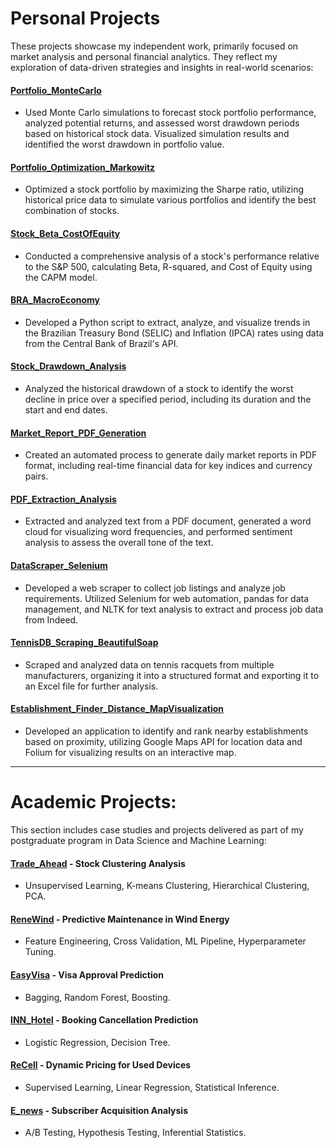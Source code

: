 # Personal Projects
These projects showcase my independent work, primarily focused on market analysis and personal financial analytics. They reflect my exploration of data-driven strategies and insights in real-world scenarios:

#### [Portfolio_MonteCarlo](https://github.com/marcosyuki/Portfolio_MonteCarlo)
* Used Monte Carlo simulations to forecast stock portfolio performance, analyzed potential returns, and assessed worst drawdown periods based on historical stock data. Visualized simulation results and identified the worst drawdown in portfolio value.
  
#### [Portfolio_Optimization_Markowitz](https://github.com/marcosyuki/Portfolio_Optimization_Markowitz)
* Optimized a stock portfolio by maximizing the Sharpe ratio, utilizing historical price data to simulate various portfolios and identify the best combination of stocks.

#### [Stock_Beta_CostOfEquity](https://github.com/marcosyuki/Stock_Beta_CostOfEquity)
* Conducted a comprehensive analysis of a stock's performance relative to the S&P 500, calculating Beta, R-squared, and Cost of Equity using the CAPM model.
  
#### [BRA_MacroEconomy](https://github.com/marcosyuki/BRA_MacroEconomy)
* Developed a Python script to extract, analyze, and visualize trends in the Brazilian Treasury Bond (SELIC) and Inflation (IPCA) rates using data from the Central Bank of Brazil's API.
  
#### [Stock_Drawdown_Analysis](https://github.com/marcosyuki/Stock_Drawdown_Analysis)
* Analyzed the historical drawdown of a stock to identify the worst decline in price over a specified period, including its duration and the start and end dates.
  
#### [Market_Report_PDF_Generation](https://github.com/marcosyuki/Market_Report_PDF_Generation)
* Created an automated process to generate daily market reports in PDF format, including real-time financial data for key indices and currency pairs.
  
#### [PDF_Extraction_Analysis](https://github.com/marcosyuki/PDF_Extraction_Analysis)
* Extracted and analyzed text from a PDF document, generated a word cloud for visualizing word frequencies, and performed sentiment analysis to assess the overall tone of the text.
  
#### [DataScraper_Selenium](https://github.com/marcosyuki/DataScraper_Selenium)
* Developed a web scraper to collect job listings and analyze job requirements. Utilized Selenium for web automation, pandas for data management, and NLTK for text analysis to extract and process job data from Indeed.
  
#### [TennisDB_Scraping_BeautifulSoap](https://github.com/marcosyuki/TennisDB_Scraping_BeautifulSoap-)
* Scraped and analyzed data on tennis racquets from multiple manufacturers, organizing it into a structured format and exporting it to an Excel file for further analysis.
  
#### [Establishment_Finder_Distance_MapVisualization](https://github.com/marcosyuki/Establishment_Finder_Distance_MapVisualization)
* Developed an application to identify and rank nearby establishments based on proximity, utilizing Google Maps API for location data and Folium for visualizing results on an interactive map. 


-----------------------------------------------
# Academic Projects:

This section includes case studies and projects delivered as part of my postgraduate program in Data Science and Machine Learning:

#### [Trade_Ahead](https://github.com/marcosyuki/Trade_Ahead) - **Stock Clustering Analysis**
* Unsupervised Learning, K-means Clustering, Hierarchical Clustering, PCA.

#### [ReneWind](https://github.com/marcosyuki/ReneWind) - **Predictive Maintenance in Wind Energy**
* Feature Engineering, Cross Validation, ML Pipeline, Hyperparameter Tuning.

#### [EasyVisa](https://github.com/marcosyuki/EasyVisa) - **Visa Approval Prediction**
* Bagging, Random Forest, Boosting.
  
#### [INN_Hotel](https://github.com/marcosyuki/INN_Hotel) - **Booking Cancellation Prediction**
* Logistic Regression, Decision Tree.

#### [ReCell](https://github.com/marcosyuki/ReCell) - **Dynamic Pricing for Used Devices**
* Supervised Learning, Linear Regression, Statistical Inference.

#### [E_news](https://github.com/marcosyuki/E_news) - **Subscriber Acquisition Analysis**
* A/B Testing, Hypothesis Testing, Inferential Statistics.


